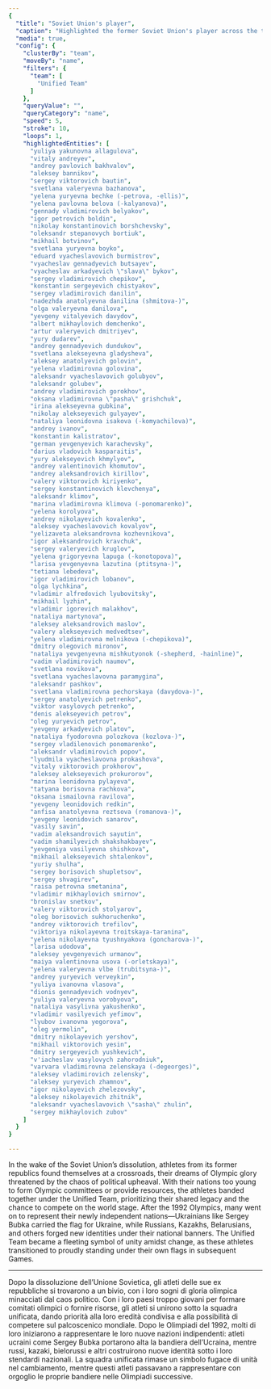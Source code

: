 ```yaml
---
{
  "title": "Soviet Union's player",
  "caption": "Highlighted the former Soviet Union's player across the team she joined",
  "media": true,
  "config": {
    "clusterBy": "team",
    "moveBy": "name",
    "filters": {
      "team": [
        "Unified Team"
      ]
    },
    "queryValue": "",
    "queryCategory": "name",
    "speed": 5,
    "stroke": 10,
    "loops": 1,
    "highlightedEntities": [
      "yuliya yakunovna allagulova",
      "vitaly andreyev",
      "andrey pavlovich bakhvalov",
      "aleksey bannikov",
      "sergey viktorovich bautin",
      "svetlana valeryevna bazhanova",
      "yelena yuryevna bechke (-petrova, -ellis)",
      "yelena pavlovna belova (-kalyanova)",
      "gennady vladimirovich belyakov",
      "igor petrovich boldin",
      "nikolay konstantinovich borshchevsky",
      "oleksandr stepanovych bortiuk",
      "mikhail botvinov",
      "svetlana yuryevna boyko",
      "eduard vyacheslavovich burmistrov",
      "vyacheslav gennadyevich butsayev",
      "vyacheslav arkadyevich \"slava\" bykov",
      "sergey vladimirovich chepikov",
      "konstantin sergeyevich chistyakov",
      "sergey vladimirovich danilin",
      "nadezhda anatolyevna danilina (shmitova-)",
      "olga valeryevna danilova",
      "yevgeny vitalyevich davydov",
      "albert mikhaylovich demchenko",
      "artur valeryevich dmitriyev",
      "yury dudarev",
      "andrey gennadyevich dundukov",
      "svetlana alekseyevna gladysheva",
      "aleksey anatolyevich golovin",
      "yelena vladimirovna golovina",
      "aleksandr vyacheslavovich golubyov",
      "aleksandr golubev",
      "andrey vladimirovich gorokhov",
      "oksana vladimirovna \"pasha\" grishchuk",
      "irina alekseyevna gubkina",
      "nikolay alekseyevich gulyayev",
      "nataliya leonidovna isakova (-komyachilova)",
      "andrey ivanov",
      "konstantin kalistratov",
      "german yevgenyevich karachevsky",
      "darius vladovich kasparaitis",
      "yury alekseyevich khmylyov",
      "andrey valentinovich khomutov",
      "andrey aleksandrovich kirillov",
      "valery viktorovich kiriyenko",
      "sergey konstantinovich klevchenya",
      "aleksandr klimov",
      "marina vladimirovna klimova (-ponomarenko)",
      "yelena korolyova",
      "andrey nikolayevich kovalenko",
      "aleksey vyacheslavovich kovalyov",
      "yelizaveta aleksandrovna kozhevnikova",
      "igor aleksandrovich kravchuk",
      "sergey valeryevich kruglov",
      "yelena grigoryevna lapuga (-konotopova)",
      "larisa yevgenyevna lazutina (ptitsyna-)",
      "tetiana lebedeva",
      "igor vladimirovich lobanov",
      "olga lychkina",
      "vladimir alfredovich lyubovitsky",
      "mikhail lyzhin",
      "vladimir igorevich malakhov",
      "nataliya martynova",
      "aleksey aleksandrovich maslov",
      "valery alekseyevich medvedtsev",
      "yelena vladimirovna melnikova (-chepikova)",
      "dmitry olegovich mironov",
      "nataliya yevgenyevna mishkutyonok (-shepherd, -hainline)",
      "vadim vladimirovich naumov",
      "svetlana novikova",
      "svetlana vyacheslavovna paramygina",
      "aleksandr pashkov",
      "svetlana vladimirovna pechorskaya (davydova-)",
      "sergey anatolyevich petrenko",
      "viktor vasylovych petrenko",
      "denis alekseyevich petrov",
      "oleg yuryevich petrov",
      "yevgeny arkadyevich platov",
      "nataliya fyodorovna polozkova (kozlova-)",
      "sergey vladilenovich ponomarenko",
      "aleksandr vladimirovich popov",
      "lyudmila vyacheslavovna prokashova",
      "vitaly viktorovich prokhorov",
      "aleksey alekseyevich prokurorov",
      "marina leonidovna pylayeva",
      "tatyana borisovna rachkova",
      "oksana ismailovna ravilova",
      "yevgeny leonidovich redkin",
      "anfisa anatolyevna reztsova (romanova-)",
      "yevgeny leonidovich sanarov",
      "vasily savin",
      "vadim aleksandrovich sayutin",
      "vadim shamilyevich shakshakbayev",
      "yevgeniya vasilyevna shishkova",
      "mikhail alekseyevich shtalenkov",
      "yuriy shulha",
      "sergey borisovich shupletsov",
      "sergey shvagirev",
      "raisa petrovna smetanina",
      "vladimir mikhaylovich smirnov",
      "bronislav snetkov",
      "valery viktorovich stolyarov",
      "oleg borisovich sukhoruchenko",
      "andrey viktorovich trefilov",
      "viktoriya nikolayevna troitskaya-taranina",
      "yelena nikolayevna tyushnyakova (goncharova-)",
      "larisa udodova",
      "aleksey yevgenyevich urmanov",
      "maiya valentinovna usova (-orletskaya)",
      "yelena valeryevna vlbe (trubitsyna-)",
      "andrey yuryevich verveykin",
      "yuliya ivanovna vlasova",
      "dionis gennadyevich vodnyev",
      "yuliya valeryevna vorobyova",
      "nataliya vasylivna yakushenko",
      "vladimir vasilyevich yefimov",
      "lyubov ivanovna yegorova",
      "oleg yermolin",
      "dmitry nikolayevich yershov",
      "mikhail viktorovich yesin",
      "dmitry sergeyevich yushkevich",
      "v'iacheslav vasylovych zahorodniuk",
      "varvara vladimirovna zelenskaya (-degeorges)",
      "aleksey vladimirovich zelensky",
      "aleksey yuryevich zhamnov",
      "igor nikolayevich zhelezovsky",
      "aleksey nikolayevich zhitnik",
      "aleksandr vyacheslavovich \"sasha\" zhulin",
      "sergey mikhaylovich zubov"
    ]
  }
}

---
```


In the wake of the Soviet Union’s dissolution, athletes from its former republics found themselves at a crossroads, their dreams of Olympic glory threatened by the chaos of political upheaval. With their nations too young to form Olympic committees or provide resources, the athletes banded together under the Unified Team, prioritizing their shared legacy and the chance to compete on the world stage. After the 1992 Olympics, many went on to represent their newly independent nations—Ukrainians like Sergey Bubka carried the flag for Ukraine, while Russians, Kazakhs, Belarusians, and others forged new identities under their national banners. The Unified Team became a fleeting symbol of unity amidst change, as these athletes transitioned to proudly standing under their own flags in subsequent Games.

---

Dopo la dissoluzione dell’Unione Sovietica, gli atleti delle sue ex repubbliche si trovarono a un bivio, con i loro sogni di gloria olimpica minacciati dal caos politico. Con i loro paesi troppo giovani per formare comitati olimpici o fornire risorse, gli atleti si unirono sotto la squadra unificata, dando priorità alla loro eredità condivisa e alla possibilità di competere sul palcoscenico mondiale. Dopo le Olimpiadi del 1992, molti di loro iniziarono a rappresentare le loro nuove nazioni indipendenti: atleti ucraini come Sergey Bubka portarono alta la bandiera dell’Ucraina, mentre russi, kazaki, bielorussi e altri costruirono nuove identità sotto i loro stendardi nazionali. La squadra unificata rimase un simbolo fugace di unità nel cambiamento, mentre questi atleti passavano a rappresentare con orgoglio le proprie bandiere nelle Olimpiadi successive.
